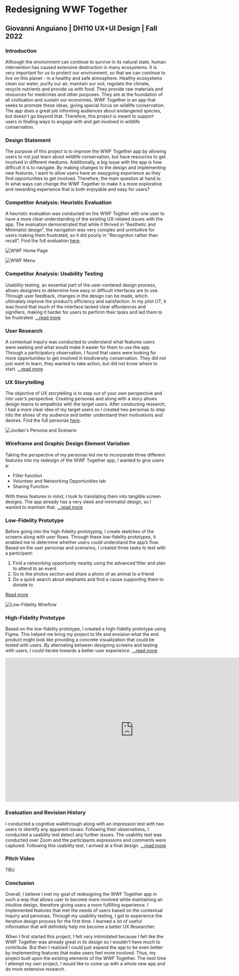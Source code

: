 # Redesigning WWF Together

## Giovanni Anguiano | DH110 UX+UI Design | Fall 2022

### Introduction

Although the environment can continue to survive in its natural state, human intervention has caused extensive destruction in many ecosystems. It is very important for us to protect our environment, so that we can continue to live on this planet - in a healthy and safe atmosphere. Healthy ecosystems clean our water, purify our air, maintain our soil, regulate the climate, recycle nutrients and provide us with food. They provide raw materials and resources for medicines and other purposes. They are at the foundation of all civilisation and sustain our economies. WWF Together is an app that seeks to promote these ideas, giving special focus on wildlife conservation. The app does a great job informing audiences about endangered species, but doesn't go beyond that. Therefore, this project is meant to support users in finding ways to engage with and get involved in wildlife conservation.

### Design Statement

The purpose of this project is to improve the WWF Together app by allowing users to not just learn about wildlife conservation, but have resources to get involved in different mediums. Additionally, a big issue with the app is how difficult it is to navigate. By making changes to the design and implementing new features, I want to allow users have an easygoing experience as they find opportunities to get involved. Therefore, the main question at hand is: In what ways can change the WWF Together to make it a more explorative and rewarding experience that is both enjoyable and easy for users?

### Competitor Analysis: Heuristic Evaluation

A heuristic evaluation was conducted on the WWF Togther with one user to have a more clear understanding of the existing UX-related issues with the app. The evaluation demonstrated that while it thrived in “Aesthetic and Minimalist design”, the navigation was very complex and unintuitive for users making them frustrated, so it did poorly in "Recogniton rather than recall". Find the full evaluation [here](https://github.com/giovannianguiano1/DH110-F22-Gio/blob/main/assignment01/README.md). 

![WWF Home Page](https://raw.githubusercontent.com/giovannianguiano1/DH110-F22-Gio/main/assignment01/wwf-homepage.png)

![WWF Menu](https://raw.githubusercontent.com/giovannianguiano1/DH110-F22-Gio/main/assignment01/wwf-grid.png)

### Competitor Analysis: Usability Testing

Usability testing, an essential part of the user-centered design process, allows designers to determine how easy or difficult interfaces are to use. Through user feedback, changes in the design can be made, which ultimately improve the product’s efficiency and satisfaction. In my pilot UT, it was found that much of the interface lacked clear affordances and signifiers, making it harder for users to perform their tasks and led them to be frustrated. [...read more](https://github.com/giovannianguiano1/DH110-F22-Gio/tree/main/assignment02)


### User Research

A contextual inquiry was conducted to understand what features users were seeking and what would make it easier for them to use the app. Through a participatory observation, I found that users were looking for more opportunities to get involved in biodiversity conservation. They did not just want to learn, they wanted to take action, but did not know where to start. [...read more](https://github.com/giovannianguiano1/DH110-F22-Gio/tree/main/assignment03)

### UX Storytelling

The objective of UX storytelling is to step out of your own perspective and into user’s perspective. Creating personas and along with a story allows design teams to empathize with the target users. After conducting research, I had a more clear idea of my target users so I created two personas to step into the shoes of my audience and better understand their motivations and desires. Find the full personas [here](https://github.com/giovannianguiano1/DH110-F22-Gio/tree/main/assignment04).

![Jordan's Persona and Scenario](https://raw.githubusercontent.com/giovannianguiano1/DH110-F22-Gio/main/assignment04/JordanGreen.png)

### Wireframe and Graphic Design Element Variation 

Taking the perspective of my personas led me to incorporate three different features into my redesign of the WWF Together app, I wanted to give users a: 

* Filter function
* Volunteer and Networking Opportunities tab
* Sharing Function

With these features in mind, I took to translating them into tangible screen designs. The app already has a very sleek and minimalist design, so I wanted to maintain that. [...read more](https://github.com/giovannianguiano1/DH110-F22-Gio/tree/main/assignment05)


### Low-Fidelity Prototype

Before going into the high-fidelity prototyping, I create sketches of the screens along with user flows. Through these low-fidelity prototypes, it enabled me to determine whether users could understand the app’s flow. Based on the user personas and scenarios, I created three tasks to test with a participant: 

1. Find a networking opportunity nearby using the advanced filter and plan to attend to an event
2. Go to the photos section and share a photo of an animal to a friend
3. Do a quick search about elephants and find a cause supporting them to donate to

[Read more](https://github.com/giovannianguiano1/DH110-F22-Gio/tree/main/assignment05)

![Low-Fidelity Wireflow](https://raw.githubusercontent.com/giovannianguiano1/DH110-F22-Gio/main/assignment05/wireflow2.png)

### High-Fidelity Prototype

Based on the low-fidelity prototype, I created a high-fidelity prototype using Figma. This helped me bring my project to life and envision what the end product might look like providing a concrete visualization that could be tested with users. By alternating between designing screens and testing with users, I could iterate towards a better user experience. [...read more](https://github.com/giovannianguiano1/DH110-F22-Gio/tree/main/assignment07)

<iframe style="border: 1px solid rgba(0, 0, 0, 0.1);" width="800" height="450" src="https://www.figma.com/embed?embed_host=share&url=https%3A%2F%2Fwww.figma.com%2Fproto%2FPzSGoBQV2IA0qJgNrLsqNW%2FHiFi-Prototype%3Fpage-id%3D0%253A1%26node-id%3D1%253A2%26viewport%3D631%252C406%252C0.47%26scaling%3Dscale-down%26starting-point-node-id%3D1%253A2" allowfullscreen></iframe>

### Evaluation and Revision History

I conducted a cognitive walkthrough along with an impression test with two users to identify any apparent issues. Following their observations, I conducted a usability test detect any further issues. The usability test was conducted over Zoom and the participants expressions and comments were captured. Following this usability test, I arrived at a final design. [...read more](https://github.com/giovannianguiano1/DH110-F22-Gio/tree/main/assignment07)

### Pitch Video

TBU

### Conclusion

Overall, I believe I met my goal of redesigning the WWF Together app in such a way that allows user to become more involved while maintaining an intuitive design, therefore giving users a more fulfilling experience. I implemented features that met the needs of users based on the contextual inquiry and personas. Through my usability testing, I got to experience the iterative design process for the first time. I learned a lot of useful information that will definitely help me become a better UX Researcher.

When I first started this project, I felt very intimidated because I felt like the WWF Together was already great in its design so I wouldn’t have much to contribute. But then I realized I could just expand the app to be even better by implementing features that make users feel more involved. Thus, my project built upon the existing elements of the WWF Together. The next time I attempt my own project, I would like to come up with a whole new app and do more extensive research.
